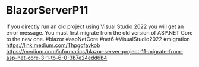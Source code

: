 # BlazorServerP11
If you directly run an old project using Visual Studio 2022 you will get an error message. You must first migrate from the old version of ASP.NET Core to the new one.
#blazor #aspNetCore #net6 #VisualStudio2022 #migration
https://link.medium.com/Thpgofavkob
https://medium.com/informatics/blazor-server-project-11-migrate-from-asp-net-core-3-1-to-6-0-3b7e24edd6b4
